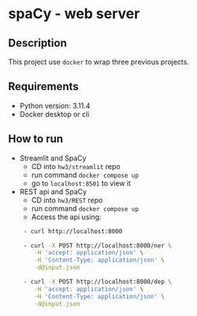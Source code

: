 # spaCy - web server

## Description
This project use `docker` to wrap three previous projects.

## Requirements
- Python version: 3.11.4
- Docker desktop or cli

## How to run
- Streamlit and SpaCy
  - CD into `hw3/streamlit` repo
  - run command `docker compose up`
  - go to `localhost:8501` to view it
- REST api and SpaCy
  - CD into `hw3/REST` repo
  - run command `docker compose up`
  - Access the api using:
   ```bash
    - curl http://localhost:8000
   
    - curl -X POST http://localhost:8000/ner \
       -H 'accept: application/json' \
       -H 'Content-Type: application/json' \
       -d@input.json
   
    - curl -X POST http://localhost:8000/dep \
       -H 'accept: application/json' \
       -H 'Content-Type: application/json' \
       -d@input.json  
  ```
  


